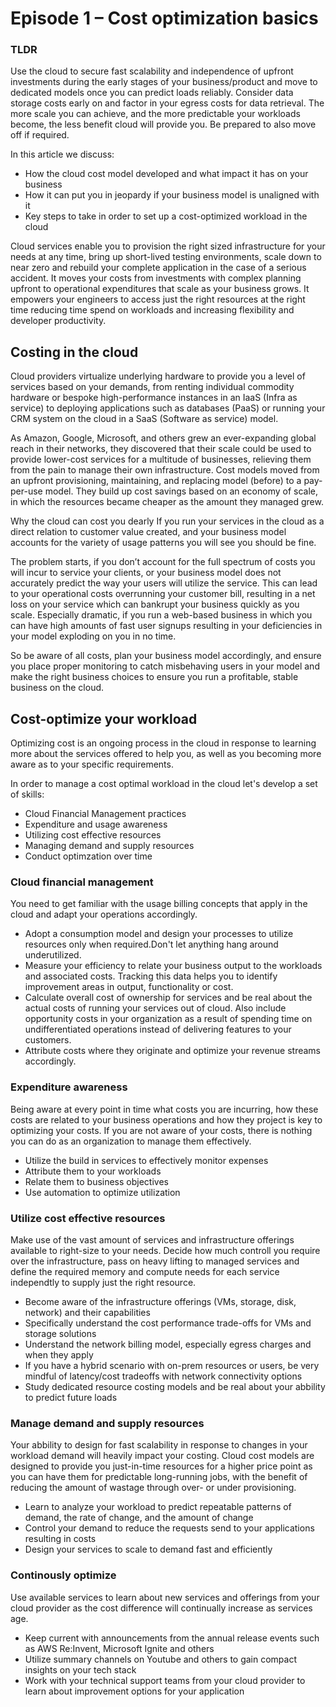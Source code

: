 # Episode 1 – Cost optimization basics

### TLDR
Use the cloud to secure fast scalability and independence of upfront investments during the early stages of your business/product and move to dedicated models once you can predict loads reliably. Consider data storage costs early on and factor in your egress costs for data retrieval. The more scale you can achieve, and the more predictable your workloads become, the less benefit cloud will provide you. Be prepared to also move off if required.

In this article we discuss:
*	How the cloud cost model developed and what impact it has on your business
*	How it can put you in jeopardy if your business model is unaligned with it
*	Key steps to take in order to set up a cost-optimized workload in the cloud

Cloud services enable you to provision the right sized infrastructure for your needs at any time, bring up short-lived testing environments, scale down to near zero and rebuild your complete application in the case of a serious accident. It moves your costs from investments with complex planning upfront to operational expenditures that scale as your business grows. It empowers your engineers to access just the right resources at the right time reducing time spend on workloads and increasing flexibility and developer productivity. 

## Costing in the cloud
Cloud providers virtualize underlying hardware to provide you a level of services based on your demands, from renting individual commodity hardware or bespoke high-performance instances in an IaaS (Infra as service) to deploying applications such as databases (PaaS) or running your CRM system on the cloud in a SaaS (Software as service) model. 

As Amazon, Google, Microsoft, and others grew an ever-expanding global reach in their networks, they discovered that their scale could be used to provide lower-cost services for a multitude of businesses, relieving them from the pain to manage their own infrastructure. Cost models moved from an upfront provisioning, maintaining, and replacing model (before) to a pay-per-use model. They build up cost savings based on an economy of scale, in which the resources became cheaper as the amount they managed grew. 

Why the cloud can cost you dearly
If you run your services in the cloud as a direct relation to customer value created, and your business model accounts for the variety of usage patterns you will see you should be fine. 

The problem starts, if you don’t account for the full spectrum of costs you will incur to service your clients, or your business model does not accurately predict the way your users will utilize the service. This can lead to your operational costs overrunning your customer bill, resulting in a net loss on your service which can bankrupt your business quickly as you scale. Especially dramatic, if you run a web-based business in which you can have high amounts of fast user signups resulting in your deficiencies in your model exploding on you in no time. 

So be aware of all costs, plan your business model accordingly, and ensure you place proper monitoring to catch misbehaving users in your model and make the right business choices to ensure you run a profitable, stable business on the cloud. 

## Cost-optimize your workload
Optimizing cost is an ongoing process in the cloud in response to learning more about the services offered to help you, as well as you becoming more aware as to your specific requirements. 

In order to manage a cost optimal workload in the cloud let's develop a set of skills: 
* Cloud Financial Management practices
* Expenditure and usage awareness
* Utilizing cost effective resources
* Managing demand and supply resources
* Conduct optimzation over time

### Cloud financial management
You need to get familiar with the usage billing concepts that apply in the cloud and 
adapt your operations accordingly. 
* Adopt a consumption model and design your processes to utilize resources only when required.Don't let anything hang around underutilized.
* Measure your efficiency to relate your business output to the workloads and associated costs. Tracking this data helps you to identify improvement areas 
in output, functionality or cost. 
* Calculate overall cost of ownership for services and be real about the actual costs of running your services out of cloud. Also include opportunity costs in your organization as a result of spending time on undifferentiated operations instead of delivering features to your customers.
* Attribute costs where they originate and optimize your revenue streams accordingly.

### Expenditure awareness
Being aware at every point in time what costs you are incurring, how these costs are related to your business operations and how they project is key to optimizing your costs. If you are not aware of your costs, there is nothing you can do as an organization to manage them effectively. 

* Utilize the build in services to effectively monitor expenses
* Attribute them to your workloads
* Relate them to business objectives 
* Use automation to optimize utilization 

### Utilize cost effective resources
Make use of the vast amount of services and infrastructure offerings available to right-size to your needs.
Decide how much controll you require over the infrastructure, pass on heavy lifting to managed services and define the required memory and compute needs for each service independtly to supply just the right resource. 

* Become aware of the infrastructure offerings (VMs, storage, disk, network) and their capabilities
* Specifically understand the cost performance trade-offs for VMs and storage solutions
* Understand the network billing model, especially egress charges and when they apply
* If you have a hybrid scenario with on-prem resources or users, be very mindful of latency/cost tradeoffs with network connectivity options
* Study dedicated resource costing models and be real about your abbility to predict future loads

### Manage demand and supply resources
Your abbility to design for fast scalability in response to changes in your workload demand will heavily impact your costing.
Cloud cost models are designed to provide you just-in-time resources for a higher price point as you can have them for predictable long-running jobs, with the benefit of reducing the amount of wastage through over- or under provisioning. 

* Learn to analyze your workload to predict repeatable patterns of demand, the rate of change, and the amount of change 
* Control your demand to reduce the requests send to your applications resulting in costs
* Design your services to scale to demand fast and efficiently

### Continously optimize
Use available services to learn about new services and offerings from your cloud provider as the cost difference will continually increase as services age.

* Keep current with announcements from the annual release events such as AWS Re:Invent, Microsoft Ignite and others
* Utilize summary channels on Youtube and others to gain compact insights on your tech stack
* Work with your technical support teams from your cloud provider to learn about improvement options for your application






 





